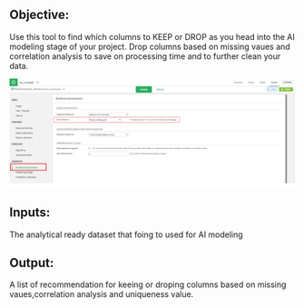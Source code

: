 ## Objective:

Use this tool to find which columns to KEEP or DROP as you head into the AI modeling stage of your project.
Drop columns based on missing vaues and correlation analysis to save on processing time and to further clean your data.

![Feature Selection Tool](https://github.com/vikrampz/Explianable-AI-plugin/blob/master/pictures/CodeEnv.png)

## Inputs:
The analytical ready dataset that foing to used for AI modeling

## Output:
A list of recommendation for keeing or droping columns based on missing vaues,correlation analysis and uniqueness value.
